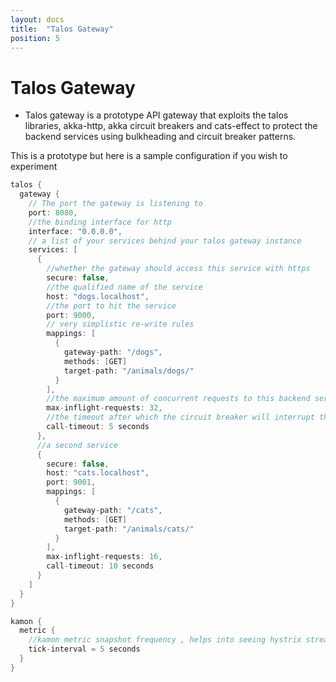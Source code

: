 ```yaml
---
layout: docs
title:  "Talos Gateway"
position: 5
---
```


# Talos Gateway

- Talos gateway is a prototype API gateway that exploits the talos libraries, akka-http, akka circuit breakers and cats-effect
to protect the backend services using bulkheading and circuit breaker patterns.

This is a prototype but here is a sample configuration if you wish to experiment

```scala
talos {
  gateway {
    // The port the gateway is listening to
    port: 8080,
    //the binding interface for http
    interface: "0.0.0.0",
    // a list of your services behind your talos gateway instance
    services: [
      {
        //whether the gateway should access this service with https
        secure: false,
        //the qualified name of the service
        host: "dogs.localhost",
        //the port to hit the service
        port: 9000,
        // very simplistic re-write rules
        mappings: [
          {
            gateway-path: "/dogs",
            methods: [GET]
            target-path: "/animals/dogs/"
          }
        ],
        //the maximum amount of concurrent requests to this backend service
        max-inflight-requests: 32,
        //the timeout after which the circuit breaker will interrupt the calls to your service
        call-timeout: 5 seconds
      },
      //a second service
      {
        secure: false,
        host: "cats.localhost",
        port: 9001,
        mappings: [
          {
            gateway-path: "/cats",
            methods: [GET]
            target-path: "/animals/cats/"
          }
        ],
        max-inflight-requests: 16,
        call-timeout: 10 seconds
      }
    ]
  }
}

kamon {
  metric {
    //kamon metric snapshot frequency , helps into seeing hystrix stream results pretty quickly
    tick-interval = 5 seconds
  }
}
```

